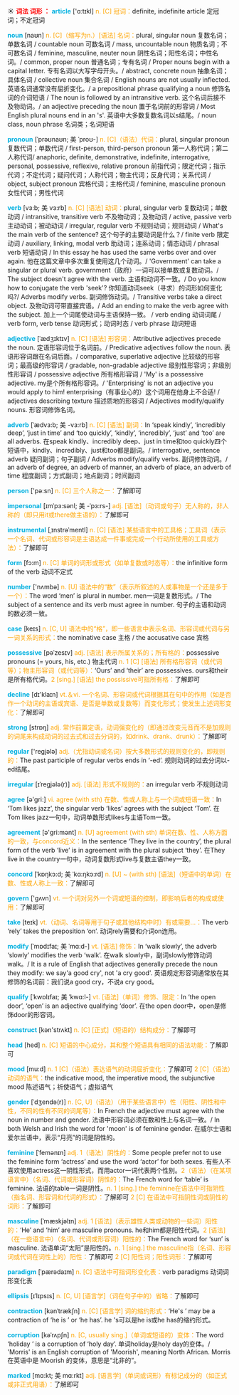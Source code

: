 ☀ <font color="red">**词法 词形 ：**</font>
<font color="sky blue">**article**</font> ['ɑːtɪkl] 
<font color="orange">n. [C] 冠词：</font>definite, indefinite article 定冠词；不定冠词
     
<font color="sky blue">**noun**</font> [naʊn]
<font color="orange">n. [C]（缩写为n.）[语法] 名词：</font>plural, singular noun 复数名词；单数名词 / countable noun 可数名词 / mass, uncountable noun 物质名词；不可数名词 / feminine, masculine, neuter noun 阴性名词；阳性名词；中性名词。/ common, proper noun 普通名词；专有名词 / Proper nouns begin with a capital letter. 专有名词以大写字母开头。/ abstract, concrete noun 抽象名词；具体名词 / collective noun 集合名词 / English nouns are not usually inflected. 英语名词通常没有屈折变化。/ a prepositional phrase qualifying a noun 修饰名词的介词短语 / The noun is followed by an intransitive verb. 这个名词后接不及物动词。/ an adjective preceding the noun 置于名词前的形容词 / Most English plural nouns end in an 's'. 英语中大多数复数名词以s结尾。/ noun class, noun phrase 名词类；名词短语

<font color="sky blue">**pronoun**</font> [ˈprəʊnaʊn; 美 ˈproʊ-]
<font color="orange">n. [C]（语法）代词：</font>plural, singular pronoun 复数代词；单数代词 / first-person, third-person pronoun 第一人称代词；第二人称代词/ anaphoric, definite, demonstrative, indefinite, interrogative, personal, possessive, reflexive, relative pronoun 前指代词；限定代词；指示代词；不定代词；疑问代词；人称代词；物主代词；反身代词；关系代词 / object, subject pronoun 宾格代词；主格代词 / feminine, masculine pronoun 女性代词；男性代词
     
<font color="sky blue">**verb**</font> [vɜ:b; 美 vɜ:rb]
<font color="orange">n. [C] [语法] 动词：</font>plural, singular verb 复数动词；单数动词 / intransitive, transitive verb 不及物动词；及物动词 / active, passive verb 主动动词；被动动词 / irregular, regular verb 不规则动词；规则动词 / What's the main verb of the sentence? 这个句子的主要动词是什么？/ finite verb 限定动词 / auxiliary, linking, modal verb 助动词；连系动词；情态动词 / phrasal verb 短语动词 / In this essay he has used the same verbs over and over again. 他在这篇文章中多次重复使用这几个动词。/ 'Government' can take a singular or plural verb. government（政府）一词可以接单数或复数动词。/ The subject doesn't agree with the verb. 主语和动词不一致。/ Do you know how to conjugate the verb 'seek'? 你知道动词seek（寻求）的词形如何变化吗?/ Adverbs modify verbs. 副词修饰动词。/ Transitive verbs take a direct object. 及物动词可带直接宾语。/ Add an ending to make the verb agree with the subject. 加上一个词尾使动词与主语保持一致。 / verb ending 动词词尾 / verb form, verb tense 动词形式；动词时态 / verb phrase 动词短语

<font color="sky blue">**adjective**</font> [ˈædʒɪktɪv]
<font color="orange">n. [C] [语法] 形容词：</font>Attributive adjectives precede the noun. 定语形容词位于名词前。/ Predicative adjectives follow the noun. 表语形容词跟在名词后面。/ comparative, superlative adjective 比较级的形容词；最高级的形容词 / gradable, non-gradable adjective 级别性形容词；非级别性形容词 / possessive adjective 所有格形容词 / 'My' is a possessive adjective. my是个所有格形容词。/ 'Enterprising' is not an adjective you would apply to him! enterprising（有事业心的）这个词用在他身上不合适! / adjectives describing texture 描述质地的形容词 / Adjectives modify/qualify nouns. 形容词修饰名词。
           
<font color="sky blue">**adverb**</font> [ˈædvɜ:b; 美 -vɜ:rb]
<font color="orange">n. [C] [语法] 副词：</font>In ‘speak kindly’, ‘incredibly deep’, ‘just in time’ and ‘too quickly’, ‘kindly’, ‘incredibly’, ‘just’ and ‘too’ are all adverbs. 在speak kindly、incredibly deep、just in time和too quickly四个短语中，kindly、incredibly、just和too都是副词。/ interrogative, sentence adverb 疑问副词；句子副词 / Adverbs modify/qualify verbs. 副词修饰动词。/ an adverb of degree, an adverb of manner, an adverb of place, an adverb of time 程度副词；方式副词；地点副词；时间副词

<font color="sky blue">**person**</font> ['pə:sn] 
<font color="orange">n. [C] 三个人称之一：</font>了解即可
          
<font color="sky blue">**impersonal**</font> [ɪmˈpɜ:sənl; 美 -ˈpɜ:rs-]
<font color="orange">adj. [语法]（动词或句子）无人称的，非人称的（即只用it或there做主语的）：</font>了解即可
     
<font color="sky blue">**instrumental**</font> [ˌɪnstrəˈmentl]
<font color="orange">n. [C] [语法] 某些语言中的工具格；工具词（表示一个名词、代词或形容词是主语达成一件事或完成一个行动所使用的工具或方法）：</font>了解即可

<font color="sky blue">**form**</font> [fɔ:m] 
<font color="orange">n. [C] 单词的词形或形式（如单复数或时态等）：</font>the infinitive form of the verb 动词不定式

<font color="sky blue">**number**</font> ['nʌmbə] 
<font color="orange">n. [U] 语法中的“数”（表示所叙述的人或事物是一个还是多于一个）：</font>The word ‘men’ is plural in number. men一词是复数形式。/ The subject of a sentence and its verb must agree in number. 句子的主语和动词的数必须一致。

<font color="sky blue">**case**</font> [keɪs] 
<font color="orange">n. [C, U] 语法中的“格”，即一些语言中表示名词、形容词或代词与另一词关系的形式：</font>the nominative case 主格 / the accusative case 宾格
           
<font color="sky blue">**possessive**</font> [pəˈzesɪv]
<font color="orange">adj. [语法] 表示所属关系的；所有格的：</font>possessive pronouns (= yours, his, etc.) 物主代词 <font color="orange">n. 1 [C] [语法] 所有格形容词（或代词等）；物主形容词（或代词等）：</font>‘Ours’ and ‘their’ are possessives. ours和their是所有格代词。<font color="orange">2 [sing.] [语法] the possissive可指所有格：</font>了解即可

<font color="sky blue">**decline**</font> [dɪ'klaɪn] 
<font color="orange">vt.＆vi. 一个名词、形容词或代词根据其在句中的作用（如是否作一个动词的主语或宾语、是否是单数或复数等）而变化形式；使发生上述词形变化：</font>了解即可

<font color="sky blue">**strong**</font> [strɒŋ] 
<font color="orange">adj. 常作前置定语，动词强变化的（即通过改变元音而不是加规则的词尾来构成动词的过去式和过去分词的，如drink、drank、drunk）：</font>了解即可

<font color="sky blue">**regular**</font> ['reɡjələ] 
<font color="orange">adj.（尤指动词或名词）按大多数形式的规则变化的，即规则的：</font>The past participle of regular verbs ends in ‘-ed’. 规则动词的过去分词以-ed结尾。
           
<font color="sky blue">**irregular**</font> [ɪˈregjələ(r)]
<font color="orange">adj. [语法] 形式不规则的：</font>an irregular verb 不规则动词

<font color="sky blue">**agree**</font> [ə'ɡri:] 
<font color="orange">vi. agree (with sth) 在数、性或人称上与一个词或短语一致：</font>In ‘Tom likes jazz’, the singular verb ‘likes’ agrees with the subject ‘Tom’. 在Tom likes jazz一句中，动词单数形式likes与主语Tom一致。

<font color="sky blue">**agreement**</font> [ə'ɡri:mənt] 
<font color="orange">n. [U] agreement (with sth) 单词在数、性、人称方面的一致，与concord近义：</font>In the sentence ‘They live in the country’, the plural form of the verb ‘live’ is in agreement with the plural subject ‘they’. 在They live in the country一句中，动词复数形式live与复数主语they一致。
           
<font color="sky blue">**concord**</font> [ˈkɒŋkɔ:d; 美 ˈkɑ:ŋkɔ:rd]
<font color="orange">n. [U] ~ (with sth) [语法]（短语中的单词）在数、性或人称上一致：</font>了解即可

<font color="sky blue">**govern**</font> ['ɡʌvn] 
<font color="orange">vt. 一个词对另外一个词或短语的控制，即影响后者的构成或使用：</font>了解即可

<font color="sky blue">**take**</font> [teɪk] 
<font color="orange">vt.（动词、名词等用于句子或其他结构中时）有或需要…：</font>The verb ‘rely’ takes the preposition ‘on’. 动词rely需要和介词on连用。
           
<font color="sky blue">**modify**</font> [ˈmɒdɪfaɪ; 美 ˈmɑ:d-]
<font color="orange">vt. [语法] 修饰：</font>In ‘walk slowly’, the adverb ‘slowly’ modifies the verb ‘walk’. 在walk slowly中，副词slowly修饰动词walk。/ It is a rule of English that adjectives generally precede the noun they modify: we say'a good cry', not 'a cry good'. 英语规定形容词通常放在其修饰的名词前：我们说a good cry，不说a cry good。
    
<font color="sky blue">**qualify**</font> [ˈkwɒlɪfaɪ; 美 ˈkwɑ:l-]
<font color="orange">vt. [语法]（单词）修饰、限定：</font>In ‘the open door’, ‘open’ is an adjective qualifying ‘door’. 在the open door中，open是修饰door的形容词。

<font color="sky blue">**construct**</font> [kən'strʌkt] 
<font color="orange">n. [C] [正式]（短语的）结构成分：</font>了解即可

<font color="sky blue">**head**</font> [hed] 
<font color="orange">n. [C] 短语的中心成分，其和整个短语具有相同的语法功能：</font>了解即可
           
<font color="sky blue">**mood**</font> [mu:d]
<font color="orange">n. 1 [C]（语法）表达语气的动词屈折变化：</font>了解即可 <font color="orange">2 [C]（语法）动词的语气：</font>the indicative mood, the imperative mood, the subjunctive mood 陈述语气；祈使语气；虚拟语气           
           
<font color="sky blue">**gender**</font> [ˈdʒendə(r)]
<font color="orange">n. [C, U]（语法）（用于某些语言中）性（阳性、阴性和中性，不同的性有不同的词尾等）：</font>In French the adjective must agree with the noun in number and gender. 法语中形容词必须在数和性上与名词一致。/ In both Welsh and Irish the word for 'moon' is of feminine gender. 在威尔士语和爱尔兰语中，表示“月亮”的词是阴性的。           

<font color="sky blue">**feminine**</font> [ˈfemənɪn]
<font color="orange">adj. 1（语法）阴性的：</font>Some people prefer not to use the feminine form ‘actress’ and use the word ‘actor’ for both sexes. 有些人不喜欢使用actress这一阴性形式，而用actor一词代表两个性别。<font color="orange">2（语法）（在某项语言中）（名词、代词或形容词）阴性的：</font>The French word for ‘table’ is feminine. 法语的table一词是阴性。<font color="orange">n. 1 [sing.] the feminine在语法中可指阴性（指名词、形容词和代词的形式）：</font>了解即可 <font color="orange">2 [C] 在语法中可指阴性词或阴性的词形：</font>了解即可
           
<font color="sky blue">**masculine**</font> [ˈmæskjəlɪn]
<font color="orange">adj. 1 [语法]（表示雄性人类或动物的一些词）阳性的：</font>‘He’ and ‘him’ are masculine pronouns. he和him都是阳性代词。<font color="orange">2 [语法]（在一些语言中）（名词、代词或形容词）阳性的：</font>The French word for ‘sun’ is masculine. 法语单词“太阳”是阳性的。<font color="orange">n. 1 [sing.] the masculine指（名词、形容词或代词在词性上的）阳性：</font>了解即可 <font color="orange">2 [C] 阳性词；阳性词形：</font>了解即可

<font color="sky blue">**paradigm**</font> [ˈpærədaɪm]
<font color="orange">n. [C] 语法中可指词形变化表：</font>verb paradigms 动词词形变化表

<font color="sky blue">**ellipsis**</font> [ɪˈlɪpsɪs]
<font color="orange">n. [C, U] [语言学]（词在句子中的）省略：</font>了解即可
           
<font color="sky blue">**contraction**</font> [kənˈtrækʃn]
<font color="orange">n. [C] [语言学] 词的缩约形式：</font>‘He's ’ may be a contraction of ‘he is ’ or ‘he has’. he 's可以是he is或he has的缩约形式。
                      
<font color="sky blue">**corruption**</font> [kəˈrʌpʃn]
<font color="orange">n. [C, usually sing.]（单词或短语的）变体：</font>The word ‘holiday ’ is a corruption of ‘holy day’. 单词holiday是holy day的变体。/ 'Morris' is an English corruption of 'Moorish', meaning North African. Morris 在英语中是 Moorish 的变体，意思是“北非的”。

<font color="sky blue">**marked**</font> [mɑ:kt; 美 mɑ:rkt]
<font color="orange">adj. [语言学]（单词或词形）有标记成分的（如正式或非正式用语）：</font>了解即可


